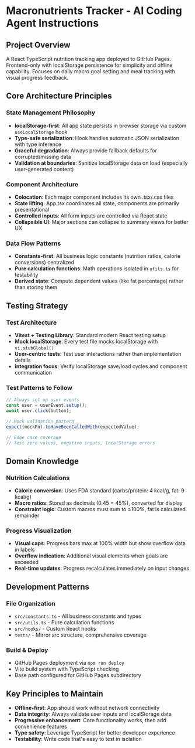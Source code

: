 # Macronutrients Tracker - AI Coding Agent Instructions

## Project Overview

A React TypeScript nutrition tracking app deployed to GitHub Pages. Frontend-only with localStorage persistence for simplicity and offline capability. Focuses on daily macro goal setting and meal tracking with visual progress feedback.

## Core Architecture Principles

### State Management Philosophy

- **localStorage-first**: All app state persists in browser storage via custom `useLocalStorage` hook
- **Type-safe serialization**: Hook handles automatic JSON serialization with type inference
- **Graceful degradation**: Always provide fallback defaults for corrupted/missing data
- **Validation at boundaries**: Sanitize localStorage data on load (especially user-generated content)

### Component Architecture

- **Colocation**: Each major component includes its own .tsx/.css files
- **State lifting**: App.tsx coordinates all state, components are primarily presentational
- **Controlled inputs**: All form inputs are controlled via React state
- **Collapsible UI**: Major sections can collapse to summary views for better UX

### Data Flow Patterns

- **Constants-first**: All business logic constants (nutrition ratios, calorie conversions) centralized
- **Pure calculation functions**: Math operations isolated in `utils.ts` for testability
- **Derived state**: Compute dependent values (like fat percentage) rather than storing them

## Testing Strategy

### Test Architecture

- **Vitest + Testing Library**: Standard modern React testing setup
- **Mock localStorage**: Every test file mocks localStorage with `vi.stubGlobal()`
- **User-centric tests**: Test user interactions rather than implementation details
- **Integration focus**: Verify localStorage save/load cycles and component communication

### Test Patterns to Follow

```typescript
// Always set up user events
const user = userEvent.setup();
await user.click(button);

// Mock validation pattern
expect(mockFn).toHaveBeenCalledWith(expectedValue);

// Edge case coverage
// Test zero values, negative inputs, localStorage errors
```

## Domain Knowledge

### Nutrition Calculations

- **Calorie conversion**: Uses FDA standard (carbs/protein: 4 kcal/g, fat: 9 kcal/g)
- **Macro ratios**: Stored as decimals (0.45 = 45%), converted for display
- **Constraint logic**: Custom macros must sum to ≤100%, fat is calculated remainder

### Progress Visualization

- **Visual caps**: Progress bars max at 100% width but show overflow data in labels
- **Overflow indication**: Additional visual elements when goals are exceeded
- **Real-time updates**: Progress recalculates immediately on input changes

## Development Patterns

### File Organization

- `src/constants.ts` - All business constants and types
- `src/utils.ts` - Pure calculation functions
- `src/hooks/` - Custom React hooks
- `tests/` - Mirror src structure, comprehensive coverage

### Build & Deploy

- GitHub Pages deployment via `npm run deploy`
- Vite build system with TypeScript checking
- Base path configured for GitHub Pages subdirectory

## Key Principles to Maintain

- **Offline-first**: App should work without network connectivity
- **Data integrity**: Always validate user inputs and localStorage data
- **Progressive enhancement**: Core functionality works, then add convenience features
- **Type safety**: Leverage TypeScript for better developer experience
- **Testability**: Write code that's easy to test in isolation
